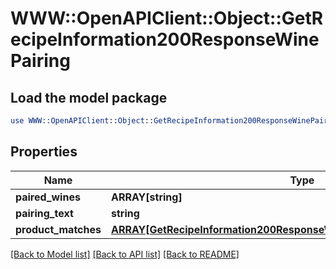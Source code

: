 # WWW::OpenAPIClient::Object::GetRecipeInformation200ResponseWinePairing

## Load the model package
```perl
use WWW::OpenAPIClient::Object::GetRecipeInformation200ResponseWinePairing;
```

## Properties
Name | Type | Description | Notes
------------ | ------------- | ------------- | -------------
**paired_wines** | **ARRAY[string]** |  | 
**pairing_text** | **string** |  | 
**product_matches** | [**ARRAY[GetRecipeInformation200ResponseWinePairingProductMatchesInner]**](GetRecipeInformation200ResponseWinePairingProductMatchesInner.md) |  | 

[[Back to Model list]](../README.md#documentation-for-models) [[Back to API list]](../README.md#documentation-for-api-endpoints) [[Back to README]](../README.md)


